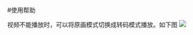 #使用帮助

视频不能播放时，可以将原画模式切换成转码模式播放。如下图
![](https://cdn.jsdelivr.net/gh/littleyz/alist/cdn/zhuanma.png)
